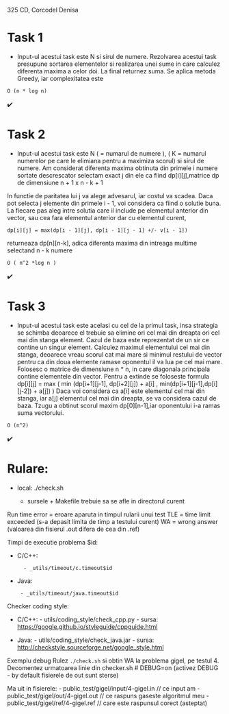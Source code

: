 325 CD, Corcodel Denisa

# Task 1 
-	Input-ul acestui task este N si sirul de numere. Rezolvarea acestui task presupune sortarea elementelor si realizarea unei sume in care calculez diferenta maxima a celor doi. La final returnez suma. Se aplica metoda Greedy, iar complexitatea este
```
O (n * log n)
```

:heavy_check_mark: 
# Task 2 
-
	Input-ul acestui task este N ( = numarul de numere ), ( K = numarul numerelor pe care le elimiana pentru a maximiza scorul) si sirul de numere. 
Am considerat diferenta maxima obtinuta din primele i numere sortate descrescator selectam exact j din ele ca fiind dp[i][j],matrice dp de dimensiune n + 1 x n - k + 1

In functie de paritatea lui j va alege advesarul, iar costul va scadea. Daca pot selecta j elemente din primele i - 1, voi considera ca fiind o solutie buna. 
La fiecare pas aleg intre solutia care il include pe elementul anterior din vector, sau cea fara elementul anterior dar cu elementul curent, 
```
dp[i][j] = max(dp[i - 1][j], dp[i - 1][j - 1] +/- v[i - 1]) 
```
returneaza dp[n][n-k], adica diferenta maxima din intreaga multime selectand n - k numere 

```O ( n^2 *log n )```

:heavy_check_mark:
# Task 3
-
	Input-ul acestui task este acelasi cu cel de la primul task, insa strategia se schimba deoarece el trebuie sa elimine ori cel mai din dreapta ori cel mai
din stanga element. 
	Cazul de baza este reprezentat de un sir ce contine un singur element.
	Calculez maximul elementului cel mai din stanga, deoarece vreau scorul cat mai mare si minimul restului de vector pentru ca din doua elemente ramase oponentul
il va lua pe cel mai mare. Folosesc o matrice de dimensiune n * n, in care diagonala principala contine elementele din vector. Pentru a extinde se foloseste formula
dp[i][j] = max ( min (dp[i+1][j-1], dp[i+2][j])  + a[i] , min(dp[i+1][j-1],dp[i][j-2]) + a[j]) )
	Daca voi considera ca a[i] este elementul cel mai din stanga, iar a[j] elementul cel mai din dreapta,  se va considera cazul de baza. Tzugu a obtinut scorul  maxim dp[0][n-1],iar oponentului i-a ramas suma vectorului. 

```
O (n^2)
```
:heavy_check_mark: 


# Rulare:
	
- local:
		./check.sh
		
	* sursele + Makefile trebuie sa se afle in directorul curent

Run time error = eroare aparuta in timpul rularii unui test
TLE = time limit exceeded (s-a depasit limita de timp a testului curent)
WA = wrong answer (valoarea din fisierul .out difera de cea din .ref)

Timpi de executie problema $id:
	
- C/C++:
	
		- _utils/timeout/c.timeout$id

-  Java:
 		
		- _utils/timeout/java.timeout$id

Checker coding style:
	
- C/C++: 
		- utils/coding_style/check_cpp.py
		- sursa: https://google.github.io/styleguide/cppguide.html

-  Java: 
		- utils/coding_style/check_java.jar
		- sursa: http://checkstyle.sourceforge.net/google_style.html

Exemplu debug
	Rulez `./check.sh` si obtin WA la problema gigel, pe testul 4.
		Decomentez urmatoarea linie din checker.sh
			# DEBUG=on
			(activez DEBUG - by default fisierele de out sunt sterse)

Ma uit in fisierele:
		- public_test/gigel/input/4-gigel.in   // ce input am
		- public_test/gigel/out/4-gigel.out    // ce raspuns gaseste algoritmul meu
		- public_test/gigel/ref/4-gigel.ref    // care este raspunsul corect (asteptat)
